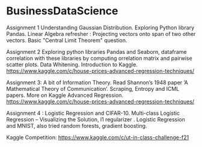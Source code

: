 # BusinessDataScience
Assignment 1
Understanding Gaussian Distribution. Exploring Python library Pandas. Linear Algebra refresher : Projecting vectors onto span of two other vectors. Basic "Central Limit Theorem" question.

Assignment 2 
Exploring python libraries Pandas and Seaborn, dataframe correlation with these libraries by computing orrelation matrix and pairwise scatter plots.
Data Whitening. Introduction to Kaggle. https://www.kaggle.com/c/house-prices-advanced-regression-techniques/

Assignment 3: 
A bit of Information Theory. Read Shannon’s 1948 paper ’A Mathematical Theory of Communication’. Scraping, Entropy and ICML papers. More on Kaggle Advanced Regression. https://www.kaggle.com/c/house-prices-advanced-regression-techniques/

Assignment 4 :
Logistic Regression and CIFAR-10. Multi-class Logistic Regression – Visualizing the Solution, l1 regularizer . Logistic Regression and MNIST, also tried random forests, gradient boosting.

Kaggle Competition: https://www.kaggle.com/c/ut-in-class-challenge-f21


